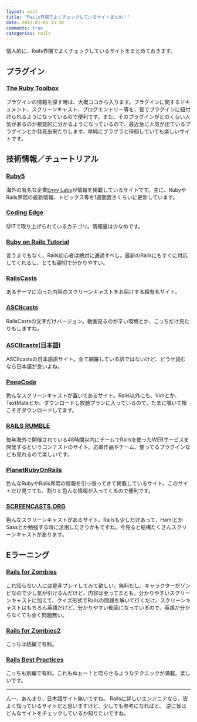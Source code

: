 ```yaml
---
layout: post
title: "Rails界隈でよくチェックしているサイトまとめ！"
date: 2012-01-05 15:38
comments: true
categories: rails
---
```


個人的に、Rails界隈でよくチェックしているサイトをまとめておきます。

## プラグイン

### [The Ruby Toolbox](http://www.ruby-toolbox.com/)

プラグインの情報を探す時は、大概ココから入ります。プラグインに関するドキュメント、スクリーンキャスト、ブログエントリー等を、皆でプラグインに紐付けられるようになっているので便利です。また、そのプラグインがどのくらい人気があるのか視覚的に分かるようになっているので、最近急に人気が出ているプラグインとか発見出来たりします。単純にブラブラと徘徊していても楽しいサイトです。

<!-- more -->

## 技術情報／チュートリアル

### [Ruby5](http://ruby5.envylabs.com/)

海外の有名な企業[Envy Labs](http://envylabs.com/)が情報を掲載しているサイトです。主に、RubyやRails界隈の最新情報、トピックス等を1週間置きくらいに更新しています。

### [Coding Edge](http://www.atmarkit.co.jp/fcoding/rails/)

@ITで取り上げられているカテゴリ。情報量は少なめです。

### [Ruby on Rails Tutorial](http://ruby.railstutorial.org/)

言うまでもなく、Rails初心者は絶対に通過すべし。最新のRailsにもすぐに対応してくれるし、とても親切で分かりやすい。

### [RailsCasts](http://railscasts.com/)

あるテーマに沿った内容のスクリーンキャストをお届けする超有名サイト。

### [ASCIIcasts](http://asciicasts.com/)

RailsCastsの文字だけバージョン。動画見るのが辛い環境とか、こっちだけ見たりもしますね。

### [ASCIIcasts(日本語)](http://ja.asciicasts.com/)

ASCIIcastsの日本語訳サイト。全て網羅している訳ではないけど、どうせ読むなら日本語が良いよね。

### [PeepCode](http://peepcode.com/)

色んなスクリーンキャストが置いてあるサイト。Rails以外にも、Vimとか、TextMateとか、ダウンロードし放題プランに入っているので、たまに覗いて根こそぎダウンロードしてます。

### [RAILS RUMBLE](http://archive.railsrumble.com/)

毎年海外で開催されている48時間以内にチームでRailsを使ったWEBサービスを開発するというコンテストのサイト。応募作品やチーム、使ってるプラグインなども見れるので楽しいです。

### [PlanetRubyOnRails](http://www.planetrubyonrails.com/)

色んなRubyやRails界隈の情報を引っ張ってきて掲載しているサイト。このサイトだけ見てても、割りと色んな情報が入ってくるので便利です。

### [SCREENCASTS.ORG](http://screencasts.org/)

色んなスクリーンキャストがあるサイト。Railsも少しだけあって、HamlとかSassとか勉強する時に活用したきりかもですね。今見ると結構たくさんスクリーンキャストがあります。

## Eラーニング

### [Rails for Zombies](http://railsforzombies.org/)

これ知らない人には是非プレイしてみて欲しい。無料だし。キャラクターがゾンビなので少し気が引けるんだけど、内容は至ってまとも。分かりやすいスクリーンキャストに加えて、クイズ形式でRailsの問題を解いて行くだけ。スクリーンキャストはもちろん英語だけど、分かりやすい動画になっているので、英語が分からなくても全く問題無い。

### [Rails for Zombies2](http://www.codeschool.com/courses/rails-for-zombies-2)

こっちは続編で有料。

### [Rails Best Practices](http://railsbest.com/)

こっちも別編で有料。これもぬぉー！と唸らせるようなテクニックが満載。楽しいです。

***

んー、あんまり、日本語サイト無いですね。
Railsに詳しいエンジニアなら、皆よく知っているサイトだと思いますけど、少しでも参考になればと。
逆に皆はどんなサイトをチェックしているか知りたいですね。